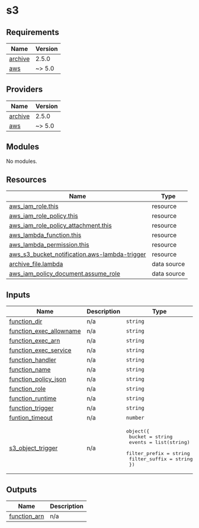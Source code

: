 # s3

<!-- BEGINNING OF PRE-COMMIT-TERRAFORM DOCS HOOK -->
## Requirements

| Name | Version |
|------|---------|
| <a name="requirement_archive"></a> [archive](#requirement\_archive) | 2.5.0 |
| <a name="requirement_aws"></a> [aws](#requirement\_aws) | ~> 5.0 |

## Providers

| Name | Version |
|------|---------|
| <a name="provider_archive"></a> [archive](#provider\_archive) | 2.5.0 |
| <a name="provider_aws"></a> [aws](#provider\_aws) | ~> 5.0 |

## Modules

No modules.

## Resources

| Name | Type |
|------|------|
| [aws_iam_role.this](https://registry.terraform.io/providers/hashicorp/aws/latest/docs/resources/iam_role) | resource |
| [aws_iam_role_policy.this](https://registry.terraform.io/providers/hashicorp/aws/latest/docs/resources/iam_role_policy) | resource |
| [aws_iam_role_policy_attachment.this](https://registry.terraform.io/providers/hashicorp/aws/latest/docs/resources/iam_role_policy_attachment) | resource |
| [aws_lambda_function.this](https://registry.terraform.io/providers/hashicorp/aws/latest/docs/resources/lambda_function) | resource |
| [aws_lambda_permission.this](https://registry.terraform.io/providers/hashicorp/aws/latest/docs/resources/lambda_permission) | resource |
| [aws_s3_bucket_notification.aws-lambda-trigger](https://registry.terraform.io/providers/hashicorp/aws/latest/docs/resources/s3_bucket_notification) | resource |
| [archive_file.lambda](https://registry.terraform.io/providers/hashicorp/archive/2.5.0/docs/data-sources/file) | data source |
| [aws_iam_policy_document.assume_role](https://registry.terraform.io/providers/hashicorp/aws/latest/docs/data-sources/iam_policy_document) | data source |

## Inputs

| Name | Description | Type | Default | Required |
|------|-------------|------|---------|:--------:|
| <a name="input_function_dir"></a> [function\_dir](#input\_function\_dir) | n/a | `string` | n/a | yes |
| <a name="input_function_exec_allowname"></a> [function\_exec\_allowname](#input\_function\_exec\_allowname) | n/a | `string` | n/a | yes |
| <a name="input_function_exec_arn"></a> [function\_exec\_arn](#input\_function\_exec\_arn) | n/a | `string` | n/a | yes |
| <a name="input_function_exec_service"></a> [function\_exec\_service](#input\_function\_exec\_service) | n/a | `string` | n/a | yes |
| <a name="input_function_handler"></a> [function\_handler](#input\_function\_handler) | n/a | `string` | n/a | yes |
| <a name="input_function_name"></a> [function\_name](#input\_function\_name) | n/a | `string` | n/a | yes |
| <a name="input_function_policy_json"></a> [function\_policy\_json](#input\_function\_policy\_json) | n/a | `string` | n/a | yes |
| <a name="input_function_role"></a> [function\_role](#input\_function\_role) | n/a | `string` | n/a | yes |
| <a name="input_function_runtime"></a> [function\_runtime](#input\_function\_runtime) | n/a | `string` | n/a | yes |
| <a name="input_function_trigger"></a> [function\_trigger](#input\_function\_trigger) | n/a | `string` | `null` | no |
| <a name="input_funtion_timeout"></a> [funtion\_timeout](#input\_funtion\_timeout) | n/a | `number` | `10` | no |
| <a name="input_s3_object_trigger"></a> [s3\_object\_trigger](#input\_s3\_object\_trigger) | n/a | <pre>object({<br>    bucket        = string<br>    events        = list(string)<br>    filter_prefix = string<br>    filter_suffix = string<br>  })</pre> | <pre>{<br>  "bucket": "",<br>  "events": [],<br>  "filter_prefix": null,<br>  "filter_suffix": null<br>}</pre> | no |

## Outputs

| Name | Description |
|------|-------------|
| <a name="output_function_arn"></a> [function\_arn](#output\_function\_arn) | n/a |
<!-- END OF PRE-COMMIT-TERRAFORM DOCS HOOK -->
